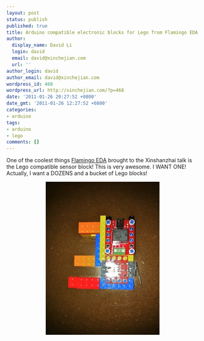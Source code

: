 ```yaml
---
layout: post
status: publish
published: true
title: Arduino compatible electronic blocks for Lego from Flamingo EDA
author:
  display_name: David Li
  login: david
  email: david@xinchejian.com
  url: ''
author_login: david
author_email: david@xinchejian.com
wordpress_id: 468
wordpress_url: http://xinchejian.com/?p=468
date: '2011-01-26 20:27:52 +0800'
date_gmt: '2011-01-26 12:27:52 +0800'
categories:
- arduino
tags:
- arduino
- lego
comments: []
---
```

<p>One of the coolest things <a href="http://www.flamingoeda.com">Flamingo EDA</a> brought to the Xinshanzhai talk is the Lego compatible sensor block! This is very awesome. I WANT ONE! Actually, I want a DOZENS and a bucket of Lego blocks!</p>
<p><img style="display:block; margin-left:auto; margin-right:auto;" src="/uploads/2011/01/IMG_0268.jpg" alt="IMG_0268.jpg" title="IMG_0268.jpg" border="0" width="298" height="400" /></p>
